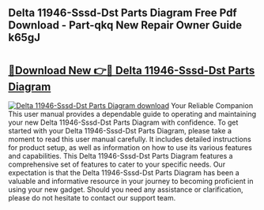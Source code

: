 ## Delta 11946-Sssd-Dst Parts Diagram Free Pdf Download - Part-qkq New Repair Owner Guide k65gJ

# <h2><a href="http://dfssz8.blite.top/?on=Delta+11946-Sssd-Dst+Parts+Diagram">🔗Download New 👉🔴 Delta 11946-Sssd-Dst Parts Diagram</a></h2>

[![Delta 11946-Sssd-Dst Parts Diagram download](https://i.imgur.com/lujVjoI.png)](http://dfssz8.blite.top/?on=Delta+11946-Sssd-Dst+Parts+Diagram)
Your Reliable Companion This user manual provides a dependable guide to operating and maintaining your new Delta 11946-Sssd-Dst Parts Diagram with confidence. To get started with your Delta 11946-Sssd-Dst Parts Diagram, please take a moment to read this user manual carefully. It includes detailed instructions for product setup, as well as information on how to use its various features and capabilities. This Delta 11946-Sssd-Dst Parts Diagram features a comprehensive set of features to cater to your specific needs. Our expectation is that the Delta 11946-Sssd-Dst Parts Diagram has been a valuable and informative resource in your journey to becoming proficient in using your new gadget. Should you need any assistance or clarification, please do not hesitate to contact our support team.
